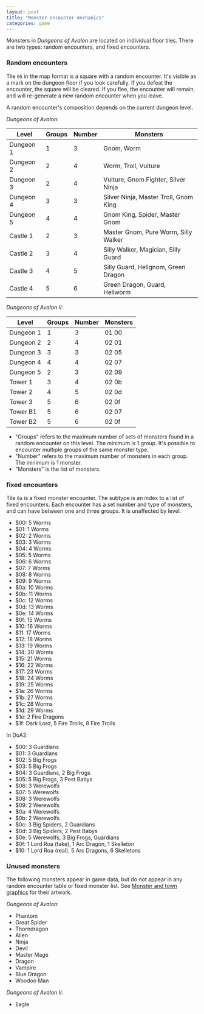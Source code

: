 ```yaml
---
layout: post
title: "Monster encounter mechanics"
categories: game
---
```


Monsters in _Dungeons of Avalon_ are located on individual floor tiles. There
are two types: random encounters, and fixed encounters.

### Random encounters

Tile `05` in the map format is a square with a random encounter. It's visible as
a mark on the dungeon floor if you look carefully. If you defeat the encounter,
the square will be cleared. If you flee, the encounter will remain, and will
re-generate a new random encounter when you leave.

A random encounter's composition depends on the current dungeon level. 

_Dungeons of Avalon_:

| Level | Groups | Number | Monsters |
|-----------|---|---|---------------------------------------|
| Dungeon 1 | 1 | 3 | Gnom, Worm                            |
| Dungeon 2 | 2 | 4 | Worm, Troll, Vulture                  |
| Dungeon 3 | 2 | 4 | Vulture, Gnom Fighter, Silver Ninja   |
| Dungeon 4 | 3 | 3 | Silver Ninja, Master Troll, Gnom King |
| Dungeon 5 | 4 | 4 | Gnom King, Spider, Master Gnom        |
| Castle 1  | 2 | 3 | Master Gnom, Pure Worm, Silly Walker  |
| Castle 2  | 3 | 4 | Silly Walker, Magician, Silly Guard   |
| Castle 3  | 4 | 5 | Silly Guard, Hellgnom, Green Dragon   |
| Castle 4  | 5 | 6 | Green Dragon, Guard, Hellworm         |

_Dungeons of Avalon II_:

| Level | Groups | Number | Monsters |
|-----------|---|---|---------------------------------------|
| Dungeon 1 | 1 | 3 | 01 00 | Big Frog, Big Turtle
| Dungeon 2 | 2 | 4 | 02 01 | Big Turtle, Pest Baby, Slime Twin
| Dungeon 3 | 3 | 3 | 02 05 | Werewolf, Invisible, Voodoo Man
| Dungeon 4 | 4 | 4 | 02 07 | Voodoo Man, Alien, Zombi
| Dungeon 5 | 2 | 3 | 02 09 | Zombi, Big Spider, Dragon
| Tower 1   | 3 | 4 | 02 0b | Dragon, Devil, Fire Troll
| Tower 2   | 4 | 5 | 02 0d | Fire Troll, Arc Dragon, Skelleton
| Tower 3   | 5 | 6 | 02 0f | Skelleton, Guardian, Magician
| Tower B1  | 5 | 6 | 02 07 | Voodoo Man, Alien, Zombi
| Tower B2  | 5 | 6 | 02 0f | Skelleton, Guardian, Magician

- "Groups" refers to the maximum number of sets of monsters found in a random
  encounter on this level. The minimum is 1 group. It's possible to encounter
  multiple groups of the same monster type.
- "Number" refers to the maximum number of monsters in each group. The minimum
  is 1 monster.
- "Monsters" is the list of monsters.

### fixed encounters

Tile `0a` is a fixed monster encounter. The subtype is an index to a list of
fixed encounters. Each encounter has a set number and type of monsters, and can
have between one and three groups. It is unaffected by level.

- $00: 5 Worms
- $01: 1 Worms
- $02: 2 Worms
- $03: 3 Worms
- $04: 4 Worms
- $05: 5 Worms
- $06: 6 Worms
- $07: 7 Worms
- $08: 8 Worms
- $09: 9 Worms
- $0a: 10 Worms
- $0b: 11 Worms
- $0c: 12 Worms
- $0d: 13 Worms
- $0e: 14 Worms
- $0f: 15 Worms
- $10: 16 Worms
- $11: 17 Worms
- $12: 18 Worms
- $13: 19 Worms
- $14: 20 Worms
- $15: 21 Worms
- $16: 22 Worms
- $17: 23 Worms
- $18: 24 Worms
- $19: 25 Worms
- $1a: 26 Worms
- $1b: 27 Worms
- $1c: 28 Worms
- $1d: 29 Worms
- $1e: 2 Fire Dragons
- $1f: Dark Lord, 5 Fire Trolls, 8 Fire Trolls

In DoA2:

- $00: 3 Guardians
- $01: 3 Guardians
- $02: 5 Big Frogs
- $03: 5 Big Frogs
- $04: 3 Guardians, 2 Big Frogs
- $05: 5 Big Frogs, 3 Pest Babys
- $06: 3 Werewolfs
- $07: 5 Werewolfs
- $08: 3 Werewolfs
- $09: 2 Werewolfs
- $0a: 4 Werewolfs
- $0b: 2 Werewolfs
- $0c: 3 Big Spiders, 2 Guardians
- $0d: 3 Big Spiders, 2 Pest Babys
- $0e: 5 Werewolfs, 3 Big Frogs, Guardians
- $0f: 1 Lord Roa (fake), 1 Arc Dragon, 1 Skelleton
- $10: 1 Lord Roa (real), 5 Arc Dragons, 6 Skelletons

### Unused monsters

The following monsters appear in game data, but do not appear in any random
encounter table or fixed monster list. See
[Monster and town graphics](../data/monster-sprites.html) for their artwork.

_Dungeons of Avalon_:

- Phantom
- Great Spider
- Thorndragon
- Alien
- Ninja
- Devil
- Master Mage
- Dragon
- Vampire
- Blue Dragon
- Woodoo Man

_Dungeons of Avalon II_:

- Eagle
